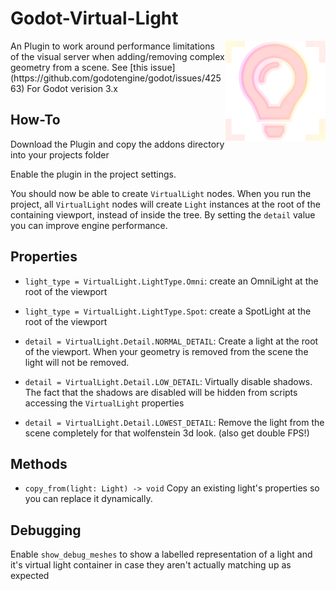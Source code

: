 # Godot-Virtual-Light

<img src="icon.png" style="float:right">
An Plugin to work around performance limitations of the visual server when adding/removing complex geometry from a scene. See [this issue](https://github.com/godotengine/godot/issues/42563)
For Godot verision 3.x


## How-To
Download the Plugin and copy the addons directory into your projects folder

Enable the plugin in the project settings.

You should now be able to create `VirtualLight` nodes. When you run the project, all `VirtualLight` nodes will create `Light` instances at the root of the containing viewport, instead of inside the tree. By setting the `detail` value you can improve engine performance.

## Properties

* `light_type = VirtualLight.LightType.Omni`: create an OmniLight at the root of the viewport
* `light_type = VirtualLight.LightType.Spot`: create a SpotLight at the root of the viewport

* `detail = VirtualLight.Detail.NORMAL_DETAIL`: Create a light at the root of the viewport. When your geometry is removed from the scene the light will not be removed.
* `detail = VirtualLight.Detail.LOW_DETAIL`: Virtually disable shadows. The fact that the shadows are disabled will be hidden from scripts accessing the `VirtualLight` properties
* `detail = VirtualLight.Detail.LOWEST_DETAIL`: Remove the light from the scene completely for that wolfenstein 3d look. (also get double FPS!)

## Methods

* `copy_from(light: Light) -> void` Copy an existing light's properties so you can replace it dynamically.


## Debugging
Enable `show_debug_meshes` to show a labelled representation of a light and it's virtual light container in case they aren't actually matching up as expected
